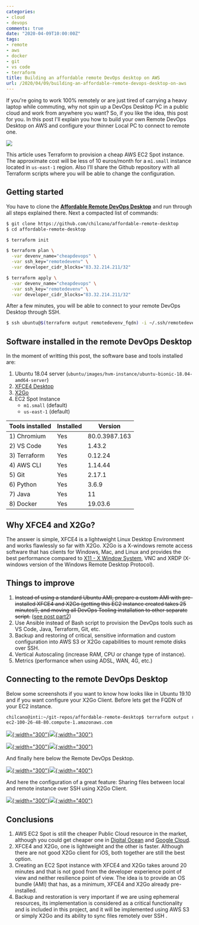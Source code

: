```yaml
---
categories:
- cloud
- devops
comments: true
date: "2020-04-09T10:00:00Z"
tags:
- remote
- aws
- docker
- git
- vs code
- terraform
title: Building an affordable remote DevOps desktop on AWS
url: /2020/04/09/building-an-affordable-remote-devops-desktop-on-aws
---
```

If you're going to work 100% remotely or are just tired of carrying a heavy laptop while commuting, why not spin up a DevOps Desktop PC in a public cloud and work from anywhere you want?
So, if you like the idea, this post for you.
In this post I'll explain you how to build your own Remote DevOps Desktop on AWS and configure your thinner Local PC to connect to remote one. 

[![](https://raw.githubusercontent.com/chilcano/affordable-remote-desktop/master/imgs/remote-devops-desktop-x2go-client-0-arch.png)](https://raw.githubusercontent.com/chilcano/affordable-remote-desktop/master/imgs/remote-devops-desktop-x2go-client-0-arch.png)

<!--more-->

This article uses Terraform to provision a cheap AWS EC2 Spot instance. The approximate cost will be less of 10 euros/month for a `m1.small` instance located in `us-east-1` region. Also I’ll share the Github repository with all Terraform scripts where you will be able to change the configuration.

## Getting started

You have to clone the **[Affordable Remote DevOps Desktop](https://github.com/chilcano/affordable-remote-desktop)** and run through all steps explained there. Next a compacted list of commands:

```sh
$ git clone https://github.com/chilcano/affordable-remote-desktop
$ cd affordable-remote-desktop

$ terraform init

$ terraform plan \
  -var devenv_name="cheapdevops" \
  -var ssh_key="remotedevenv" \
  -var developer_cidr_blocks="83.32.214.211/32" 

$ terraform apply \
  -var devenv_name="cheapdevops" \
  -var ssh_key="remotedevenv" \
  -var developer_cidr_blocks="83.32.214.211/32" 
```

After a few minutes, you will be able to connect to your remote DevOps Desktop through SSH.

```sh
$ ssh ubuntu@$(terraform output remotedevenv_fqdn) -i ~/.ssh/remotedevenv
```

## Software installed in the remote DevOps Desktop

In the moment of writting this post, the software base and tools installed are:

1. Ubuntu 18.04 server (`ubuntu/images/hvm-instance/ubuntu-bionic-18.04-amd64-server`)
2. [XFCE4 Desktop](https://www.xfce.org)
3. [X2Go](https://wiki.x2go.org)
4. EC2 Spot Instance
   - `m1.small` (default)
   - `us-east-1` (default)

| Tools installed | Installed | Version 
| ---             | ---       | ---
| 1) Chromium     | Yes       | 80.0.3987.163
| 2) VS Code      | Yes       | 1.43.2 
| 3) Terraform    | Yes       | 0.12.24 
| 4) AWS CLI      | Yes       | 1.14.44  
| 5) Git          | Yes       | 2.17.1
| 6) Python       | Yes       | 3.6.9 
| 7) Java         | Yes       | 11
| 8) Docker       | Yes       | 19.03.6

## Why XFCE4 and X2Go?

The answer is simple, XFCE4 is a lightweight Linux Desktop Environment and works flawlessly so far with X2Go.
X2Go is a X-windows remote access software that has clients for Windows, Mac, and Linux and provides the best performance compared to [X11 - X Window System](https://en.wikipedia.org/wiki/X_Window_System), VNC and XRDP (X-windows version of the Windows Remote Desktop Protocol).

## Things to improve

1. ~~Instead of using a standard Ubuntu AMI, prepare a custom AMI with pre-installed XFCE4 and X2Go (getting this EC2 instance created takes 25 minutes!), and moving all DevOps Tooling installation to other separate script.~~ ([see post part2](/2020/04/20/building-an-affordable-remote-devops-desktop-on-aws-part2))
2. Use Ansible instead of Bash script to provision the DevOps tools such as VS Code, Java, Terraform, Git, etc.
3. Backup and restoring of critical, sensitive information and custom configuration into AWS S3 or X2Go capabilities to mount remote disks over SSH.
4. Vertical Autoscaling (increase RAM, CPU or change type of instance).
5. Metrics (performance when using ADSL, WAN, 4G, etc.)

## Connecting to the remote DevOps Desktop

Below some screenshots if you want to know how looks like in Ubuntu 19.10 and if you want configure your X2Go Client.
Before lets get the FQDN of your EC2 instance.  

```sh
chilcano@inti:~/git-repos/affordable-remote-desktop$ terraform output remotedevenv_fqdn
ec2-100-26-48-80.compute-1.amazonaws.com
```
[![](https://raw.githubusercontent.com/chilcano/affordable-remote-desktop/master/imgs/remote-devops-desktop-x2go-client-1.png){:width="300"}](https://raw.githubusercontent.com/chilcano/affordable-remote-desktop/master/imgs/remote-devops-desktop-x2go-client-1.png)[![](https://raw.githubusercontent.com/chilcano/affordable-remote-desktop/master/imgs/remote-devops-desktop-x2go-client-2.png){:width="300"}](https://raw.githubusercontent.com/chilcano/affordable-remote-desktop/master/imgs/remote-devops-desktop-x2go-client-2.png)

[![](https://raw.githubusercontent.com/chilcano/affordable-remote-desktop/master/imgs/remote-devops-desktop-x2go-client-3.png){:width="300"}](https://raw.githubusercontent.com/chilcano/affordable-remote-desktop/master/imgs/remote-devops-desktop-x2go-client-3.png)[![](https://raw.githubusercontent.com/chilcano/affordable-remote-desktop/master/imgs/remote-devops-desktop-x2go-client-4.png){:width="300"}](https://raw.githubusercontent.com/chilcano/affordable-remote-desktop/master/imgs/remote-devops-desktop-x2go-client-4.png)

And finally here below the Remote DevOps Desktop.   

[![](https://raw.githubusercontent.com/chilcano/affordable-remote-desktop/master/imgs/remote-devops-desktop-x2go-client-5.png){:width="300"}](https://raw.githubusercontent.com/chilcano/affordable-remote-desktop/master/imgs/remote-devops-desktop-x2go-client-5.png)[![](https://raw.githubusercontent.com/chilcano/affordable-remote-desktop/master/imgs/remote-devops-desktop-x2go-client-6b.png){:width="400"}](https://raw.githubusercontent.com/chilcano/affordable-remote-desktop/master/imgs/remote-devops-desktop-x2go-client-6b.png)

And here the configuration of a great feature: Sharing files between local and remote instance over SSH using X2Go Client.   

[![](https://raw.githubusercontent.com/chilcano/affordable-remote-desktop/master/imgs/remote-devops-desktop-x2go-client-7.png){:width="300"}](https://raw.githubusercontent.com/chilcano/affordable-remote-desktop/master/imgs/remote-devops-desktop-x2go-client-7.png)[![](https://raw.githubusercontent.com/chilcano/affordable-remote-desktop/master/imgs/remote-devops-desktop-x2go-client-7b.png){:width="400"}](https://raw.githubusercontent.com/chilcano/affordable-remote-desktop/master/imgs/remote-devops-desktop-x2go-client-7b.png)


## Conclusions

1. AWS EC2 Spot is still the cheaper Public Cloud resource in the market, although you could get cheaper one in [Digital Ocean](https://www.digitalocean.com) and [Google Cloud](https://cloud.google.com).
2. XFCE4 and X2Go, one is lightweight and the other is faster. Although there are not good X2Go client for iOS, both together are still the best option.
3. Creating an EC2 Spot instance with XFCE4 and X2Go takes around 20 minutes and that is not good from the developer experience point of view and neither resilience point of view. The idea is to provide an OS bundle (AMI) that has, as a minimum, XFCE4 and X2Go already pre-installed.
4. Backup and restoration is very important if we are using ephemeral resources, its implementation is considered as a critical functionality and is included in this project, and it will be implemented using AWS S3 or simply X2Go and its ability to sync files remotely over SSH .